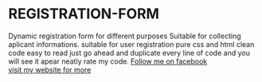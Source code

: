 # REGISTRATION-FORM
Dynamic registration form for different purposes
Suitable for collecting aplicant informations.
suitable for user registration
pure css and html
clean code
easy to read
just go ahead and duplicate every line of code and you will see it apear neatly
rate my code.
<a href="https://www.facebook.com/brainyjosh">Follow me on facebook</a><br>
<a href="https://www.brainsworld.000webhostapp.com" target="_blank">visit my website for more</a>
